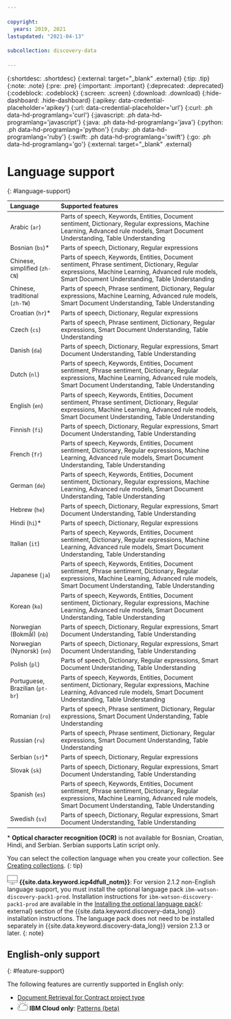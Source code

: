 ```yaml
---

copyright:
  years: 2019, 2021
lastupdated: "2021-04-13"

subcollection: discovery-data

---
```


{:shortdesc: .shortdesc}
{:external: target="_blank" .external}
{:tip: .tip}
{:note: .note}
{:pre: .pre}
{:important: .important}
{:deprecated: .deprecated}
{:codeblock: .codeblock}
{:screen: .screen}
{:download: .download}
{:hide-dashboard: .hide-dashboard}
{:apikey: data-credential-placeholder='apikey'} 
{:url: data-credential-placeholder='url'}
{:curl: .ph data-hd-programlang='curl'}
{:javascript: .ph data-hd-programlang='javascript'}
{:java: .ph data-hd-programlang='java'}
{:python: .ph data-hd-programlang='python'}
{:ruby: .ph data-hd-programlang='ruby'}
{:swift: .ph data-hd-programlang='swift'}
{:go: .ph data-hd-programlang='go'}
{:external: target="_blank" .external}

# Language support
{: #language-support}

| Language | Supported features|
|:---|:---|
| Arabic (`ar`) | Parts of speech, Keywords, Entities, Document sentiment, Dictionary, Regular expressions, Machine Learning, Advanced rule models, Smart Document Understanding, Table Understanding |
| Bosnian (`bs`)\* | Parts of speech, Dictionary, Regular expressions |
| Chinese, simplified (`zh-CN`) | Parts of speech, Keywords, Entities, Document sentiment, Phrase sentiment, Dictionary, Regular expressions, Machine Learning, Advanced rule models, Smart Document Understanding, Table Understanding |
| Chinese, traditional</br> (`zh-TW`) | Parts of speech, Phrase sentiment, Dictionary, Regular expressions, Machine Learning, Advanced rule models, Smart Document Understanding, Table Understanding |
| Croatian (`hr`)\* | Parts of speech, Dictionary, Regular expressions|
| Czech (`cs`) | Parts of speech, Phrase sentiment, Dictionary, Regular expressions, Smart Document Understanding, Table Understanding  |
| Danish (`da`) | Parts of speech, Dictionary, Regular expressions, Smart Document Understanding, Table Understanding |
| Dutch (`nl`) |Parts of speech, Keywords, Entities, Document sentiment, Phrase sentiment, Dictionary, Regular expressions, Machine Learning, Advanced rule models, Smart Document Understanding, Table Understanding |
| English (`en`) | Parts of speech, Keywords, Entities, Document sentiment, Phrase sentiment, Dictionary, Regular expressions, Machine Learning, Advanced rule models, Smart Document Understanding, Table Understanding |
| Finnish (`fi`) | Parts of speech, Dictionary, Regular expressions, Smart Document Understanding, Table Understanding |
| French (`fr`) | Parts of speech, Keywords, Entities, Document sentiment, Dictionary, Regular expressions, Machine Learning, Advanced rule models, Smart Document Understanding, Table Understanding |
| German (`de`) | Parts of speech, Keywords, Entities, Document sentiment, Dictionary, Regular expressions, Machine Learning, Advanced rule models, Smart Document Understanding, Table Understanding |
| Hebrew (`he`) | Parts of speech, Dictionary, Regular expressions, Smart Document Understanding, Table Understanding |
| Hindi (`hi`)\* | Parts of speech, Dictionary, Regular expressions |
| Italian (`it`) | Parts of speech, Keywords, Entities, Document sentiment, Dictionary, Regular expressions, Machine Learning, Advanced rule models, Smart Document Understanding, Table Understanding |
| Japanese (`ja`) | Parts of speech, Keywords, Entities, Document sentiment, Phrase sentiment, Dictionary, Regular expressions, Machine Learning, Advanced rule models, Smart Document Understanding, Table Understanding |
| Korean (`ko`) | Parts of speech, Keywords, Entities, Document sentiment, Dictionary, Regular expressions, Machine Learning, Advanced rule models, Smart Document Understanding, Table Understanding |
| Norwegian (Bokma&#778;l) (`nb`) | Parts of speech, Dictionary, Regular expressions, Smart Document Understanding, Table Understanding |
| Norwegian (Nynorsk) (`nn`) | Parts of speech, Dictionary, Regular expressions, Smart Document Understanding, Table Understanding |
| Polish (`pl`) |  Parts of speech, Dictionary, Regular expressions, Smart Document Understanding, Table Understanding |
| Portuguese, Brazilian (`pt-br`) | Parts of speech, Keywords, Entities, Document sentiment, Dictionary, Regular expressions, Machine Learning, Advanced rule models, Smart Document Understanding, Table Understanding |
| Romanian (`ro`) | Parts of speech, Phrase sentiment, Dictionary, Regular expressions, Smart Document Understanding, Table Understanding  |
| Russian (`ru`) | Parts of speech, Phrase sentiment, Dictionary, Regular expressions, Smart Document Understanding, Table Understanding |
| Serbian (`sr`)\* | Parts of speech, Dictionary, Regular expressions|
| Slovak (`sk`) | Parts of speech, Dictionary, Regular expressions, Smart Document Understanding, Table Understanding |
| Spanish (`es`) | Parts of speech, Keywords, Entities, Document sentiment, Phrase sentiment, Dictionary, Regular expressions, Machine Learning, Advanced rule models, Smart Document Understanding, Table Understanding  |
| Swedish (`sv`) | Parts of speech, Dictionary, Regular expressions, Smart Document Understanding, Table Understanding |


\* **Optical character recognition (OCR)** is not available for Bosnian, Croatian, Hindi, and Serbian. Serbian supports Latin script only.

You can select the collection language when you create your collection. See [Creating collections](/docs/discovery-data?topic=discovery-data-collections). 
{: tip}

 ![Cloud Pak for Data only](images/desktop.png) **{{site.data.keyword.icp4dfull_notm}}**: For version 2.1.2 non-English language support, you must install the optional language pack `ibm-watson-discovery-pack1-prod`. Installation instructions for `ibm-watson-discovery-pack1-prod` are available in the [Installing the optional language pack](https://www.ibm.com/support/knowledgecenter/SSQNUZ_2.5.0/cpd/svc/watson/discovery-install.html){: external} section of the {{site.data.keyword.discovery-data_long}} installation instructions. The language pack does not need to be installed separately in {{site.data.keyword.discovery-data_long}} version 2.1.3 or later.
{: note}

## English-only support
{: #feature-support}

The following features are currently supported in English only:

-  [Document Retrieval for Contract project type](/docs/discovery-data?topic=discovery-data-projects#doc-retrieval-contracts)
-  ![IBM Cloud only](images/ibm-cloud.png) **IBM Cloud only**: [Patterns (beta)](/docs/discovery-data?topic=discovery-data-domain#patterns)